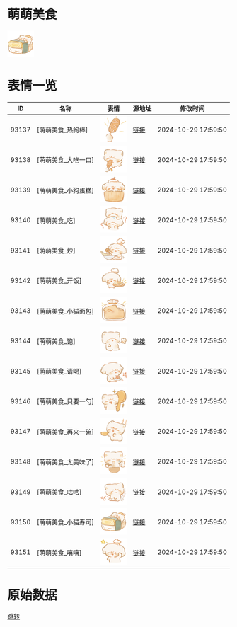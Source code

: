 # 萌萌美食

<img src="./cover.png" height="60" alt="cover" />

# 表情一览

|ID|名称|表情|源地址|修改时间|
|----|----|----|----|----|
|93137|[萌萌美食_热狗棒]|<img src="./pic/093137_%5B萌萌美食_热狗棒%5D.png" height="60" alt="热狗棒"/>|[链接](https://i0.hdslb.com/bfs/garb/08595e52c5749ab882f5ccf64018776405f71a6e.png)|2024-10-29 17:59:50|
|93138|[萌萌美食_大吃一口]|<img src="./pic/093138_%5B萌萌美食_大吃一口%5D.png" height="60" alt="大吃一口"/>|[链接](https://i0.hdslb.com/bfs/garb/50e7c9e5c87f69d859aa58fceb2016daf19248bf.png)|2024-10-29 17:59:50|
|93139|[萌萌美食_小狗蛋糕]|<img src="./pic/093139_%5B萌萌美食_小狗蛋糕%5D.png" height="60" alt="小狗蛋糕"/>|[链接](https://i0.hdslb.com/bfs/garb/ed4ea7b9e4eb5973ef91c50cdc633aeb1b7a1b0f.png)|2024-10-29 17:59:50|
|93140|[萌萌美食_吃]|<img src="./pic/093140_%5B萌萌美食_吃%5D.png" height="60" alt="吃"/>|[链接](https://i0.hdslb.com/bfs/garb/e4371bf606687885a9929f217b3a884b47b41e56.png)|2024-10-29 17:59:50|
|93141|[萌萌美食_炒]|<img src="./pic/093141_%5B萌萌美食_炒%5D.png" height="60" alt="炒"/>|[链接](https://i0.hdslb.com/bfs/garb/0de0914ff43364c8cb323f09de9b8d49e4cf5341.png)|2024-10-29 17:59:50|
|93142|[萌萌美食_开饭]|<img src="./pic/093142_%5B萌萌美食_开饭%5D.png" height="60" alt="开饭"/>|[链接](https://i0.hdslb.com/bfs/garb/5723ade894a6041e1954a668f02cb217e5a996ab.png)|2024-10-29 17:59:50|
|93143|[萌萌美食_小猫面包]|<img src="./pic/093143_%5B萌萌美食_小猫面包%5D.png" height="60" alt="小猫面包"/>|[链接](https://i0.hdslb.com/bfs/garb/ff32d02c68953d7c9bf1e24b12689b4e0b5f2ff1.png)|2024-10-29 17:59:50|
|93144|[萌萌美食_饱]|<img src="./pic/093144_%5B萌萌美食_饱%5D.png" height="60" alt="饱"/>|[链接](https://i0.hdslb.com/bfs/garb/d8f0ef7c23dee7d29804bb89b187eb6e6db3f35d.png)|2024-10-29 17:59:50|
|93145|[萌萌美食_请喝]|<img src="./pic/093145_%5B萌萌美食_请喝%5D.png" height="60" alt="请喝"/>|[链接](https://i0.hdslb.com/bfs/garb/e579ca99f048efdf1d0d1f036ded08571f71b483.png)|2024-10-29 17:59:50|
|93146|[萌萌美食_只要一勺]|<img src="./pic/093146_%5B萌萌美食_只要一勺%5D.png" height="60" alt="只要一勺"/>|[链接](https://i0.hdslb.com/bfs/garb/7b5258bf76b9a18527238d42ce08397bfded4f2c.png)|2024-10-29 17:59:50|
|93147|[萌萌美食_再来一碗]|<img src="./pic/093147_%5B萌萌美食_再来一碗%5D.png" height="60" alt="再来一碗"/>|[链接](https://i0.hdslb.com/bfs/garb/f839b0a45171590c6d34e68976fc36ce30e3c12b.png)|2024-10-29 17:59:50|
|93148|[萌萌美食_太美味了]|<img src="./pic/093148_%5B萌萌美食_太美味了%5D.png" height="60" alt="太美味了"/>|[链接](https://i0.hdslb.com/bfs/garb/abfa91bc31b8c12b98cb002f769b2d30ab45e0d5.png)|2024-10-29 17:59:50|
|93149|[萌萌美食_咕咕]|<img src="./pic/093149_%5B萌萌美食_咕咕%5D.png" height="60" alt="咕咕"/>|[链接](https://i0.hdslb.com/bfs/garb/7a400a8826575b211760c24a323b64526ca66133.png)|2024-10-29 17:59:50|
|93150|[萌萌美食_小猫寿司]|<img src="./pic/093150_%5B萌萌美食_小猫寿司%5D.png" height="60" alt="小猫寿司"/>|[链接](https://i0.hdslb.com/bfs/garb/825797e18d6725eb7ef8c026942520e089a0c28f.png)|2024-10-29 17:59:50|
|93151|[萌萌美食_嘻嘻]|<img src="./pic/093151_%5B萌萌美食_嘻嘻%5D.png" height="60" alt="嘻嘻"/>|[链接](https://i0.hdslb.com/bfs/garb/e1cef66cf6e7b190e62aec92705952838b497980.png)|2024-10-29 17:59:50|

# 原始数据

[跳转](./raw.json)

